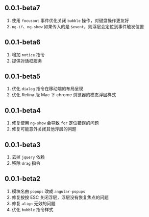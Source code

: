 ## 0.0.1-beta7

1. 使用 `focusout` 事件优化关闭 `bubble` 操作，对键盘操作更友好
2. `ng-if`、`ng-show` 如果传入的是 `$event`，则浮层会定位到事件触发位置

## 0.0.1-beta6

1. 增加 `notice` 指令
2. 提供对话框服务

## 0.0.1-beta5

1. 优化 `dialog` 指令在移动端的布局呈现
2. 优化 Retina 版 Mac 下 chrome 浏览器的模态浮层样式

## 0.0.1-beta4

1. 修复使用 `ng-show` 会导致 `for` 定位错误的问题
2. 修复可能意外关闭其他浮层的问题

## 0.0.1-beta3

1. 去掉 `jquery` 依赖
2. 移除 `drag` 指令

## 0.0.1-beta2

1. 模块名由 `popups` 改成 `angular-popups`
2. 修复按按 ESC 关闭浮层，浮层没有恢复焦点的问题
3. 修复 `align` 无效的问题
4. 优化 `bubble` 指令样式